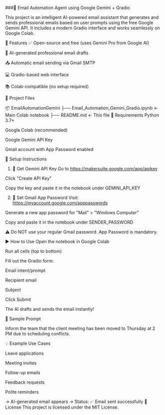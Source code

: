 ###📧 Email Automation Agent using Google Gemini + Gradio

This project is an intelligent AI-powered email assistant that generates and sends professional emails based on user prompts using the free Google Gemini API. It includes a modern Gradio interface and works seamlessly on Google Colab.

🚀 Features
✅ Open-source and free (uses Gemini Pro from Google AI)

🧠 AI-generated professional email drafts

📤 Automatic email sending via Gmail SMTP

💻 Gradio-based web interface

📚 Colab-compatible (no setup required)

📁 Project Files

📦 EmailAutomationGemini
├── Email_Automation_Gemini_Gradio.ipynb   ← Main Colab notebook
├── README.md                              ← This file
🔧 Requirements
Python 3.7+

Google Colab (recommended)

Google Gemini API Key

Gmail account with App Password enabled

🔐 Setup Instructions
1. 🔑 Get Gemini API Key
Go to https://makersuite.google.com/app/apikey

Click "Create API Key"

Copy the key and paste it in the notebook under GEMINI_API_KEY

2. 📧 Set Gmail App Password
Visit: https://myaccount.google.com/apppasswords

Generate a new app password for "Mail" > "Windows Computer"

Copy and paste it in the notebook under SENDER_PASSWORD

⚠️ Do NOT use your regular Gmail password. App Password is mandatory.

▶️ How to Use
Open the notebook in Google Colab

Run all cells (top to bottom)

Fill out the Gradio form:

Email intent/prompt

Recipient email

Subject

Click Submit

The AI drafts and sends the email instantly!

🧪 Sample Prompt

Inform the team that the client meeting has been moved to Thursday at 2 PM due to scheduling conflicts.

💡 Example Use Cases

Leave applications

Meeting invites

Follow-up emails

Feedback requests

Polite reminders


→ AI-generated email appears
→ Status: ✅ Email sent successfully
📜 License
This project is licensed under the MIT License.
